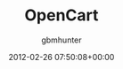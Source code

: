 ---
author: gbmhunter
date: 2012-02-26 07:50:08+00:00
draft: false
title: OpenCart
type: page
url: /programming/website-design/opencart
---